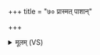 +++
title = "७० प्रास्मत् पाशान्"

+++
<details><summary>मूलम् (VS)</summary>

प्रास्मत्पाशा॑न्वरुण मुञ्च॒ सर्वा॒न्यैः स॑मा॒मे ब॒ध्यते॒ यैर्व्या॒मे।  
अधा॑जीवेम श॒रदं॑ शतानि॒ त्वया॑ राजन्गुपि॒ता रक्ष॑माणाः ॥
</details>